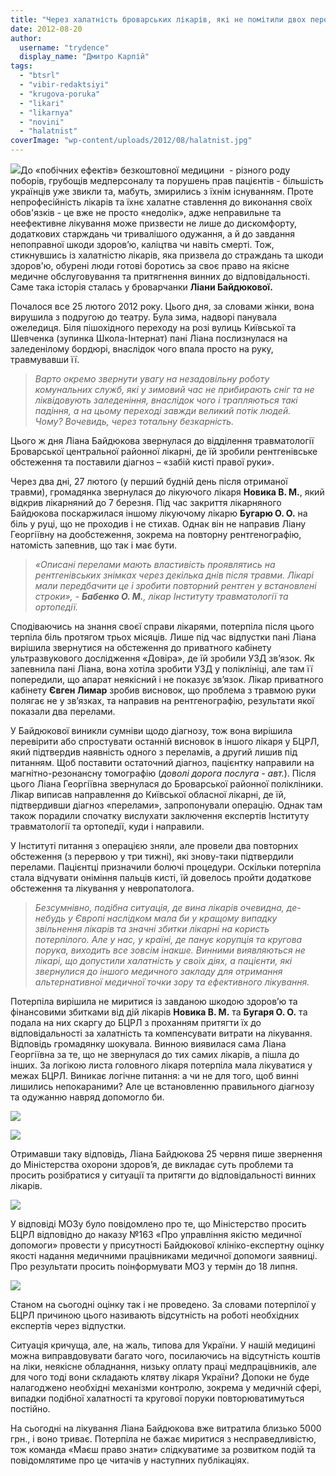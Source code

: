 ```yaml
---
title: "Через халатність броварських лікарів, які не помітили двох переломів, жінка три місяці терпіла біль"
date: 2012-08-20
author: 
  username: "trydence"
  display_name: "Дмитро Карпій"
tags: 
  - "btsrl"
  - "vibir-redaktsiyi"
  - "krugova-poruka"
  - "likari"
  - "likarnya"
  - "novini"
  - "halatnist"
coverImage: "wp-content/uploads/2012/08/halatnist.jpg"
---
```


[![](https://mpz.brovary.org/wp-content/uploads/2012/08/halatnist.jpg)](https://mpz.brovary.org/wp-content/uploads/2012/08/halatnist.jpg)До «побічних ефектів» безкоштовної медицини  - різного роду поборів, грубощів медперсоналу та порушень прав пацієнтів - більшість українців уже звикли та, мабуть, змирились з їхнім існуванням. Проте непрофесійність лікарів та їхнє халатне ставлення до виконання своїх обов'язків - це вже не просто «недолік», адже неправильне та неефективне лікування може призвести не лише до дискомфорту, додаткових старждань чи тривалішого одужання, а й до завдання непоправної шкоди здоров’ю, каліцтва чи навіть смерті. Тож, стикнувшись із халатністю лікарів, яка призвела до страждань та шкоди здоров'ю, обурені люди готові боротись за своє право на якісне медичне обслуговування та притягнення винних до відповідальності. Саме така історія сталась у броварчанки **Ліани Байдюкової.**

Почалося все 25 лютого 2012 року. Цього дня, за словами жінки, вона вирушила з подругою до театру. Була зима, надворі панувала ожеледиця. Біля пішохідного переходу на розі вулиць Київської та Шевченка (зупинка Школа-Інтернат) пані Ліана послизнулася на заледенілому бордюрі, внаслідок чого впала просто на руку, травмувавши її.

> _Варто окремо звернути увагу на незадовільну роботу комунальних служб, які у зимовий час не прибирають сніг та не ліквідовують заледеніння, внаслідок чого і трапляються такі падіння, а на цьому переході завжди великий потік людей. Чому? Вочевидь, через тотальну безкарність._

Цього ж дня Ліана Байдюкова звернулася до відділення травматології Броварської центральної районної лікарні, де їй зробили рентгенівське обстеження та поставили діагноз – «забій кисті правої руки».

Через два дні, 27 лютого (у перший будній день після отриманої травми), громадянка звернулася до лікуючого лікаря **Новика В. М.**, який відкрив лікарняний до 7 березня. Під час закриття лікарняного Байдюкова поскаржилася іншому лікуючому лікарю **Бугарю О. О.** на біль у руці, що не проходив і не стихав. Однак він не направив Ліану Георгіївну на дообстеження, зокрема на повторну рентгенографію, натомість запевнив, що так і має бути.

> _«Описані перелами мають властивість проявлятись на рентгенівських знімках через декілька днів після травми. Лікарі мали передбачити це і зробити повторний рентген у встановлені строки», - **Бабенко О. М.**, лікар Інституту травматології та ортопедії._

Сподіваючись на знання своєї справи лікарями, потерпіла після цього терпіла біль протягом трьох місяців. Лише під час відпустки пані Ліана вирішила звернутися на обстеження до приватного кабінету ультразвукового дослідження «Довіра», де їй зробили УЗД зв’язок. Як запевнила пані Ліана, вона хотіла зробити УЗД у поліклініці, але там її попередили, що апарат неякісний і не показує зв’язок. Лікар приватного кабінету **Євген Лимар** зробив висновок, що проблема з травмою руки полягає не у зв’язках, та направив на рентгенографію, результати якої показали два перелами.

У Байдюкової виникли сумніви щодо діагнозу, тож вона вирішила перевірити або спростувати останній висновок в іншого лікаря у БЦРЛ, який підтвердив наявність одного з переламів, а другий лишив під питанням. Щоб поставити остаточний діагноз, пацієнтку направили на магнітно-резонансну томографію (_доволі дорога послуга - авт._). Після цього Ліана Георгіївна звернулася до Броварської районної полікліники. Лікар виписав направлення до Київської обласної лікарні, де їй, підтвердивши діагноз «перелами», запропонували операцію. Однак там також порадили спочатку вислухати заключення експертів Інституту травматології та ортопедії, куди і направили.

У Інституті питання з операцією зняли, але провели два повторних обстеження (з перервою у три тижні), які знову-таки підтвердили перелами. Пацієнтці призначили болючі процедури. Оскільки потерпіла стала відчувати оніміння пальців кисті, їй довелось пройти додаткове обстеження та лікування у невропатолога.

> _Безсумнівно, подібна ситуація, де вина лікарів очевидна, де-небудь у Європі наслідком мала би у кращому випадку звільнення лікарів та значні збитки лікарні на користь потерпілого. Але у нас, у країні, де панує корупція та кругова порука, виходить все зовсім інакше. Винними виявляються не лікарі, що допустили халатність у своїх діях, а пацієнти, які звернулися до іншого медичного закладу для отримання альтернативної медичної точки зору та ефективного лікування._

Потерпіла вирішила не миритися із завданою шкодою здоров’ю та фінансовими збитками від дій лікарів **Новика В. М.** та **Бугаря О. О.** та подала на них скаргу до БЦРЛ з проханням притягти їх до відповідальності за халатність та компенсувати витрати на лікування. Відповідь громадянку шокувала. Винною виявилася сама Ліана Георгіївна за те, що не звернулася до тих самих лікарів, а пішла до інших. За логікою листа головного лікаря потерпіла мала лікуватися у межах БЦРЛ. Виникає логічне питання: а чи не для того, щоб винні лишились непокараними? Але це встановленню правильного діагнозу та одужанню навряд допомогло би.

[![](https://mpz.brovary.org/wp-content/uploads/2012/08/2012.06.01-Skarga_1.jpg)](https://mpz.brovary.org/wp-content/uploads/2012/08/2012.06.01-Skarga_1.jpg)

[![](https://mpz.brovary.org/wp-content/uploads/2012/08/2012.06.15-Vidpovid-BTSRL_1.jpg)](https://mpz.brovary.org/wp-content/uploads/2012/08/2012.06.15-Vidpovid-BTSRL_1.jpg)

Отримавши таку відповідь, Ліана Байдюкова 25 червня пише звернення до Міністерства охорони здоров’я, де викладає суть проблеми та просить розібратися у ситуації та притягти до відповідальності винних лікарів.

[![](https://mpz.brovary.org/wp-content/uploads/2012/08/2012.06.25-Zvernennya-do-MOZ_1.jpg)](https://mpz.brovary.org/wp-content/uploads/2012/08/2012.06.25-Zvernennya-do-MOZ_1.jpg)

У відповіді МОЗу було повідомлено про те, що Міністерство просить БЦРЛ відповідно до наказу №163 «Про управління якістю медичної допомоги» провести у присутності Байдюкової клініко-експертну оцінку якості надання медичними працівниками медичної допомоги заявниці. Про результати просить поінформувати МОЗ у термін до 18 липня.

[![](https://mpz.brovary.org/wp-content/uploads/2012/08/2012.07.09-Vidpovid-MOZ_1.jpg)](https://mpz.brovary.org/wp-content/uploads/2012/08/2012.07.09-Vidpovid-MOZ_1.jpg)

Станом на сьогодні оцінку так і не проведено. За словами потерпілої у БЦРЛ причиною цього називають відсутність на роботі необхідних експертів через відпустки.

Ситуація кричуща, але, на жаль, типова для України. У нашій медицині можна виправдовувати багато чого, посилаючись на відсутність коштів на ліки, неякісне обладнання, низьку оплату праці медпрацівників, але для чого тоді вони складають клятву лікаря України? Допоки не буде налагоджено необхідні механізми контролю, зокрема у медичній сфері, випадки подібної халатності та кругової поруки повторюватимуться постійно.

На сьогодні на лікування Ліана Байдюкова вже витратила близько 5000 грн., і воно триває. Потерпіла не бажає миритися з несправедливістю, тож команда «Маєш право знати» слідкуватиме за розвитком подій та повідомлятиме про це читачів у наступних публікаціях.

